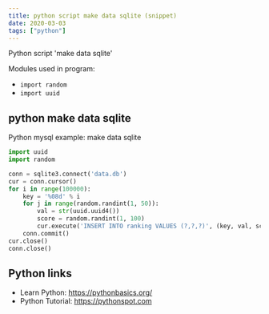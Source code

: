 ```yaml
---
title: python script make data sqlite (snippet)
date: 2020-03-03
tags: ["python"]
---
```

Python script 'make data sqlite'


Modules used in program: 
* `import random`
* `import uuid`

## python make data sqlite

Python mysql example: make data sqlite

```python
import uuid
import random

conn = sqlite3.connect('data.db')
cur = conn.cursor()
for i in range(100000):
    key = '%08d' % i
    for j in range(random.randint(1, 50)):
        val = str(uuid.uuid4())
        score = random.randint(1, 100)
        cur.execute('INSERT INTO ranking VALUES (?,?,?)', (key, val, score))
    conn.commit()
cur.close()
conn.close()

```

## Python links

- Learn Python: https://pythonbasics.org/
- Python Tutorial: https://pythonspot.com
